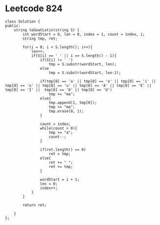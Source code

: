 # Leetcode 824
    class Solution {
    public:
        string toGoatLatin(string S) {
            int wordStart = 0, len = 0, index = 1, count = index, i;
            string tmp, ret;

            for(i = 0; i < S.length(); i++){
                len++;
                if(S[i] == ' ' || i == S.length() - 1){
                    if(S[i] != ' ')
                        tmp = S.substr(wordStart, len);
                    else
                        tmp = S.substr(wordStart, len-1);

                    if(tmp[0] == 'a' || tmp[0] == 'e' || tmp[0] == 'i' ||  tmp[0] == 'o' || tmp[0] == 'u' || tmp[0] == 'A' || tmp[0] == 'E' || tmp[0] == 'I' ||  tmp[0] == 'O' || tmp[0] == 'U')
                        tmp += "ma";
                    else{
                        tmp.append(1, tmp[0]);
                        tmp += "ma";
                        tmp.erase(0, 1);
                    }

                    count = index;
                    while(count > 0){
                        tmp += "a";
                        count--;
                    }

                    if(ret.length() == 0)
                        ret = tmp;
                    else{
                        ret += " ";
                        ret += tmp;
                    }

                    wordStart = i + 1;
                    len = 0;
                    index++;
                }
            }

            return ret;

        }
    };
